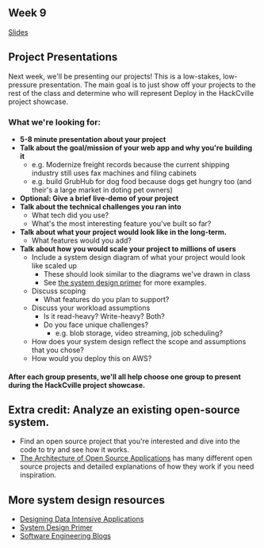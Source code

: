 Week 9
-----

[Slides](https://docs.google.com/presentation/d/1tbDbue7GGuRMZlKMoFH1KJL3bHs1NqIoKMiE5F8ZVV8/edit?usp=sharing)

## Project Presentations
Next week, we'll be presenting our projects! This is a low-stakes, low-pressure presentation.
The main goal is to just show off your projects to the rest of the class and determine who will represent Deploy
in the HackCville project showcase.

### What we're looking for:
- **5-8 minute presentation about your project**
- **Talk about the goal/mission of your web app and why you're building it**
  - e.g. Modernize freight records because the current shipping industry still uses fax machines and filing cabinets
  - e.g. build GrubHub for dog food because dogs get hungry too (and their's a large market in doting pet owners)
- **Optional: Give a brief live-demo of your project**
- **Talk about the technical challenges you ran into**
  - What tech did you use?
  - What's the most interesting feature you've built so far?
- **Talk about what your project would look like in the long-term.**
  - What features would you add?
- **Talk about how you would scale your project to millions of users**
  - Include a system design diagram of what your project would look like scaled up
    - These should look similar to the diagrams we've drawn in class
    - See [the system design primer](https://github.com/donnemartin/system-design-primer#system-design-interview-questions-with-solutions)
    for more examples.
  - Discuss scoping
    - What features do you plan to support?
  - Discuss your workload assumptions
    - Is it read-heavy? Write-heavy? Both?
    - Do you face unique challenges?
      - e.g. blob storage, video streaming, job scheduling?
  - How does your system design reflect the scope and assumptions that you chose?
  - How would you deploy this on AWS?

#### After each group presents, we'll all help choose one group to present during the HackCville project showcase.
  
## Extra credit: Analyze an existing open-source system.
- Find an open source project that you're interested and dive into the code to try and see how it works.
- [The Architecture of Open Source Applications](http://aosabook.org/en/index.html) has many different open source
projects and detailed explanations of how they work if you need inspiration.

## More system design resources
- [Designing Data Intensive Applications](https://dataintensive.net/)
- [System Design Primer](https://github.com/donnemartin/system-design-primer)
- [Software Engineering Blogs](https://github.com/kilimchoi/engineering-blogs)
